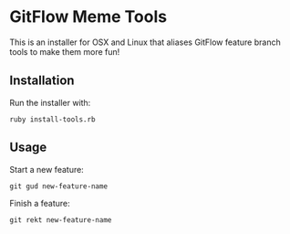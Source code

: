 # GitFlow Meme Tools

This is an installer for OSX and Linux that aliases GitFlow feature branch tools to make them more fun!

## Installation

Run the installer with:
```
ruby install-tools.rb
```

## Usage

Start a new feature:
```
git gud new-feature-name
```

Finish a feature:
```
git rekt new-feature-name
```